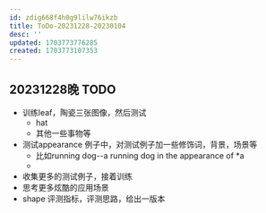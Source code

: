 ```yaml
---
id: zdig668f4h0g9lilw76ikzb
title: ToDo-20231228-20230104
desc: ''
updated: 1703773776285
created: 1703773107353
---
```



## 20231228晚 TODO
* 训练leaf，陶瓷三张图像，然后测试
  * hat
  * 其他一些事物等
* 测试appearance 例子中，对测试例子加一些修饰词，背景，场景等
  * 比如running dog--a running dog in the appearance of *a
  * 
* 收集更多的测试例子，接着训练
* 思考更多炫酷的应用场景
* shape 评测指标，评测思路，给出一版本






